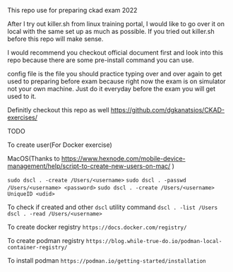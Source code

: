 This repo use for preparing ckad exam 2022

After I try out killer.sh from linux training portal, I would like to go over it on local with the same set up as much as possible. If you tried out killer.sh before this repo will make sense. 

I would recommend you checkout official document first and look into this repo because there are some pre-install command you can use.

config file is the file you should practice typing over and over again to get used to preparing before exam because right now the exam is on simulator not your own machine. Just do it everyday before the exam you will get used to it.

Definitly checkout this repo as well https://github.com/dgkanatsios/CKAD-exercises/


TODO

To create user(For Docker exercise)

MacOS(Thanks to https://www.hexnode.com/mobile-device-management/help/script-to-create-new-users-on-mac/ )

`sudo dscl . -create /Users/<username>`
`sudo dscl . -passwd /Users/<username> <password>`
`sudo dscl . -create /Users/<username> UniqueID <udid>`

To check if created and other `dscl` utility command 
`dscl . -list /Users`
`dscl . -read /Users/<username>`

To create docker registry
`https://docs.docker.com/registry/`

To create podman registry
`https://blog.while-true-do.io/podman-local-container-registry/`


To install podman
`https://podman.io/getting-started/installation`
